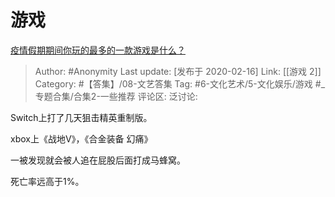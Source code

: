 # 游戏
[疫情假期期间你玩的最多的一款游戏是什么？](https://www.zhihu.com/question/369856292/answer/1019161427)

> Author: #Anonymity
> Last update: [发布于 2020-02-16]
> Link: [[游戏 2]]
> Category: #【答集】/08-文艺答集
> Tag: #6-文化艺术/5-文化娱乐/游戏 #_专题合集/合集2-一些推荐
> 评论区:
> 泛讨论:

Switch上打了几天狙击精英重制版。

xbox上《战地V》，《合金装备 幻痛》

一被发现就会被人追在屁股后面打成马蜂窝。

死亡率远高于1%。
